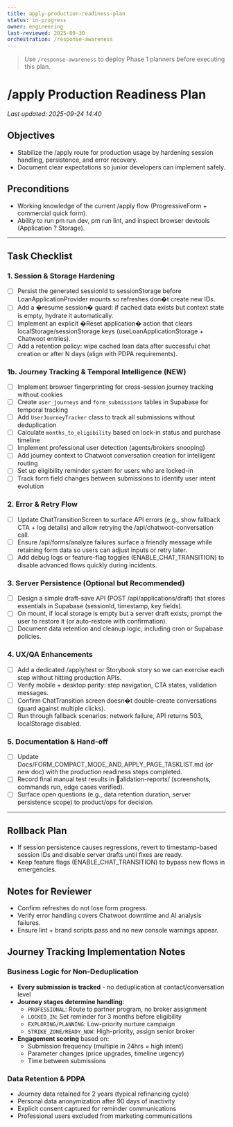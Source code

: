 ```yaml
---
title: apply-production-readiness-plan
status: in-progress
owner: engineering
last-reviewed: 2025-09-30
orchestration: /response-awareness
---
```


> Use `/response-awareness` to deploy Phase 1 planners before executing this plan.

# /apply Production Readiness Plan

_Last updated: 2025-09-24 14:40_

## Objectives
- Stabilize the /apply route for production usage by hardening session handling, persistence, and error recovery.
- Document clear expectations so junior developers can implement safely.

## Preconditions
- Working knowledge of the current /apply flow (ProgressiveForm + commercial quick form).
- Ability to run 
pm run dev, 
pm run lint, and inspect browser devtools (Application ? Storage).

---

## Task Checklist

### 1. Session & Storage Hardening
- [ ] Persist the generated sessionId to sessionStorage before LoanApplicationProvider mounts so refreshes don�t create new IDs.
- [ ] Add a �resume session� guard: if cached data exists but context state is empty, hydrate it automatically.
- [ ] Implement an explicit �Reset application� action that clears localStorage/sessionStorage keys (useLoanApplicationStorage + Chatwoot entries).
- [ ] Add a retention policy: wipe cached loan data after successful chat creation or after N days (align with PDPA requirements).

### 1b. Journey Tracking & Temporal Intelligence (NEW)
- [ ] Implement browser fingerprinting for cross-session journey tracking without cookies
- [ ] Create `user_journeys` and `form_submissions` tables in Supabase for temporal tracking
- [ ] Add `UserJourneyTracker` class to track all submissions without deduplication
- [ ] Calculate `months_to_eligibility` based on lock-in status and purchase timeline
- [ ] Implement professional user detection (agents/brokers snooping)
- [ ] Add journey context to Chatwoot conversation creation for intelligent routing
- [ ] Set up eligibility reminder system for users who are locked-in
- [ ] Track form field changes between submissions to identify user intent evolution

### 2. Error & Retry Flow
- [ ] Update ChatTransitionScreen to surface API errors (e.g., show fallback CTA + log details) and allow retrying the /api/chatwoot-conversation call.
- [ ] Ensure /api/forms/analyze failures surface a friendly message while retaining form data so users can adjust inputs or retry later.
- [ ] Add debug logs or feature-flag toggles (ENABLE_CHAT_TRANSITION) to disable advanced flows quickly during incidents.

### 3. Server Persistence (Optional but Recommended)
- [ ] Design a simple draft-save API (POST /api/applications/draft) that stores essentials in Supabase (sessionId, timestamp, key fields).
- [ ] On mount, if local storage is empty but a server draft exists, prompt the user to restore it (or auto-restore with confirmation).
- [ ] Document data retention and cleanup logic, including cron or Supabase policies.

### 4. UX/QA Enhancements
- [ ] Add a dedicated /apply/test or Storybook story so we can exercise each step without hitting production APIs.
- [ ] Verify mobile + desktop parity: step navigation, CTA states, validation messages.
- [ ] Confirm ChatTransition screen doesn�t double-create conversations (guard against multiple clicks).
- [ ] Run through fallback scenarios: network failure, API returns 503, localStorage disabled.

### 5. Documentation & Hand-off
- [ ] Update Docs/FORM_COMPACT_MODE_AND_APPLY_PAGE_TASKLIST.md (or new doc) with the production readiness steps completed.
- [ ] Record final manual test results in alidation-reports/ (screenshots, commands run, edge cases verified).
- [ ] Surface open questions (e.g., data retention duration, server persistence scope) to product/ops for decision.

---

## Rollback Plan
- If session persistence causes regressions, revert to timestamp-based session IDs and disable server drafts until fixes are ready.
- Keep feature flags (ENABLE_CHAT_TRANSITION) to bypass new flows in emergencies.

## Notes for Reviewer
- Confirm refreshes do not lose form progress.
- Verify error handling covers Chatwoot downtime and AI analysis failures.
- Ensure lint + brand scripts pass and no new console warnings appear.

## Journey Tracking Implementation Notes

### Business Logic for Non-Deduplication
- **Every submission is tracked** - no deduplication at contact/conversation level
- **Journey stages determine handling**:
  - `PROFESSIONAL`: Route to partner program, no broker assignment
  - `LOCKED_IN`: Set reminder for 3 months before eligibility
  - `EXPLORING/PLANNING`: Low-priority nurture campaign
  - `STRIKE_ZONE/READY_NOW`: High-priority, assign senior broker
- **Engagement scoring** based on:
  - Submission frequency (multiple in 24hrs = high intent)
  - Parameter changes (price upgrades, timeline urgency)
  - Time between submissions

### Data Retention & PDPA
- Journey data retained for 2 years (typical refinancing cycle)
- Personal data anonymization after 90 days of inactivity
- Explicit consent captured for reminder communications
- Professional users excluded from marketing communications


